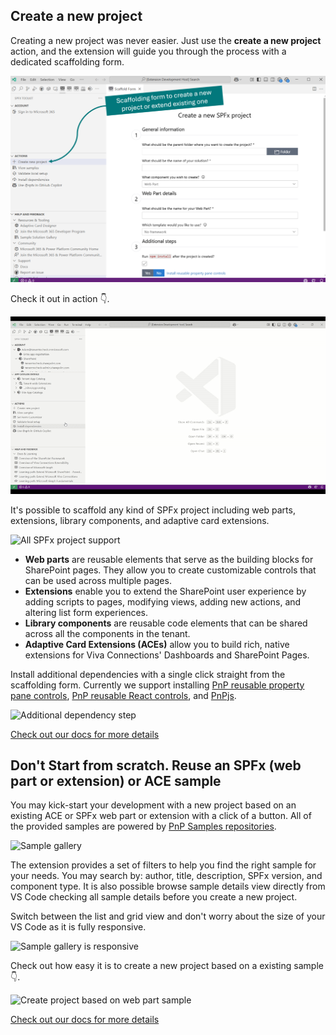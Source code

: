 ## Create a new project

Creating a new project was never easier. Just use the **create a new project** action, and the extension will guide you through the process with a dedicated scaffolding form.

![Create new project](../images/scaffolding.png)

Check it out in action 👇.

![Create new project](../images/scaffolding-form.gif)

It's possible to scaffold any kind of SPFx project including web parts, extensions, library components, and adaptive card extensions.

![All SPFx project support](../images/scaffolding-support.png)

- **Web parts** are reusable elements that serve as the building blocks for SharePoint pages. They allow you to create customizable controls that can be used across multiple pages.
- **Extensions** enable you to extend the SharePoint user experience by adding scripts to pages, modifying views, adding new actions, and altering list form experiences.
- **Library components** are reusable code elements that can be shared across all the components in the tenant.
- **Adaptive Card Extensions (ACEs)** allow you to build rich, native extensions for Viva Connections' Dashboards and SharePoint Pages.

Install additional dependencies with a single click straight from the scaffolding form. Currently we support installing [PnP reusable property pane controls](https://pnp.github.io/sp-dev-fx-property-controls/), [PnP reusable React controls](https://pnp.github.io/sp-dev-fx-controls-react/), and [PnPjs](https://pnp.github.io/pnpjs/).

![Additional dependency step](../images/scaffolding-additional-step.png)

[Check out our docs for more details](https://github.com/pnp/vscode-viva/wiki/5.2-Scaffolding#1-scaffold-a-new-spfx-project)

## Don't Start from scratch. Reuse an SPFx (web part or extension) or ACE sample

You may kick-start your development with a new project based on an existing ACE or SPFx web part or extension with a click of a button. All of the provided samples are powered by [PnP Samples repositories](https://pnp.github.io/sp-dev-fx-webparts/samples/type/).

![Sample gallery](../images/samples.png)

The extension provides a set of filters to help you find the right sample for your needs. You may search by: author, title, description, SPFx version, and component type. It is also possible browse sample details view directly from VS Code checking all sample details before you create a new project.

Switch between the list and grid view and don't worry about the size of your VS Code as it is fully responsive.

![Sample gallery is responsive](../images/samples-responsive.png)

Check out how easy it is to create a new project based on a existing sample 👇. 

![Create project based on web part sample](../images/sample-gallery.gif)

[Check out our docs for more details](https://github.com/pnp/vscode-viva/wiki/5.2-Scaffolding#2-dont-start-from-scratch---sample-galleries)
